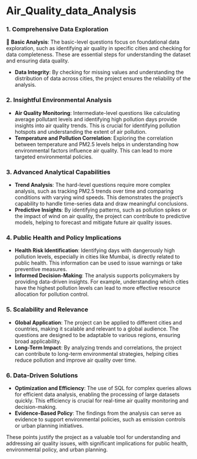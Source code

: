 # Air_Quality_data_Analysis

### 1. **Comprehensive Data Exploration**
   💠 **Basic Analysis**: The basic-level questions focus on foundational data exploration, such as identifying air quality in specific cities and checking for data completeness. These are essential steps for understanding the dataset and ensuring data quality.
   - **Data Integrity**: By checking for missing values and understanding the distribution of data across cities, the project ensures the reliability of the analysis.

### 2. **Insightful Environmental Analysis**
   - **Air Quality Monitoring**: Intermediate-level questions like calculating average pollutant levels and identifying high pollution days provide insights into air quality trends. This is crucial for identifying pollution hotspots and understanding the extent of air pollution.
   - **Temperature and Pollution Correlation**: Exploring the correlation between temperature and PM2.5 levels helps in understanding how environmental factors influence air quality. This can lead to more targeted environmental policies.

### 3. **Advanced Analytical Capabilities**
   - **Trend Analysis**: The hard-level questions require more complex analysis, such as tracking PM2.5 trends over time and comparing conditions with varying wind speeds. This demonstrates the project’s capability to handle time-series data and draw meaningful conclusions.
   - **Predictive Insights**: By identifying patterns, such as pollution spikes or the impact of wind on air quality, the project can contribute to predictive models, helping to forecast and mitigate future air quality issues.

### 4. **Public Health and Policy Implications**
   - **Health Risk Identification**: Identifying days with dangerously high pollution levels, especially in cities like Mumbai, is directly related to public health. This information can be used to issue warnings or take preventive measures.
   - **Informed Decision-Making**: The analysis supports policymakers by providing data-driven insights. For example, understanding which cities have the highest pollution levels can lead to more effective resource allocation for pollution control.

### 5. **Scalability and Relevance**
   - **Global Application**: The project can be applied to different cities and countries, making it scalable and relevant to a global audience. The questions are designed to be adaptable to various regions, ensuring broad applicability.
   - **Long-Term Impact**: By analyzing trends and correlations, the project can contribute to long-term environmental strategies, helping cities reduce pollution and improve air quality over time.

### 6. **Data-Driven Solutions**
   - **Optimization and Efficiency**: The use of SQL for complex queries allows for efficient data analysis, enabling the processing of large datasets quickly. This efficiency is crucial for real-time air quality monitoring and decision-making.
   - **Evidence-Based Policy**: The findings from the analysis can serve as evidence to support environmental policies, such as emission controls or urban planning initiatives.

These points justify the project as a valuable tool for understanding and addressing air quality issues, with significant implications for public health, environmental policy, and urban planning.
